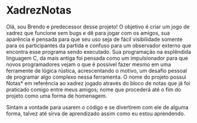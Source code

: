 # XadrezNotas
Olá, sou Brendo e predecessor desse projeto!
O objetivo é criar um jogo de xadrez que funcione sem bugs e dê para jogar com os amigos, sua aparência é pensada para que seu uso seja de fácil visibilidade somente para os participantes da partida e confuso para um observador externo que encontra esse programa sendo executado.
Sua programação na esplêndida linguagem C, da mais antiga foi pensada como um impulsionador para que novos programadores vejam o que é possível fazer mesmo em uma ferramente de lógica rústica, acrescentando o motivo, um desafio pessoal de programar algo complexo nessa ferramenta.
O nome do projeto possui Notas* em referência ao xadrez jogado através do bloco de notas que já foi praticado comigo entre meus amigos; nome que procederá até o fim do projeto como uma forma de homenagem.

Sintam a vontade para usarem o código e se divertirem com ele de alguma forma, talvez até sirva de aprendizado assim como eu estou aprendendo.
